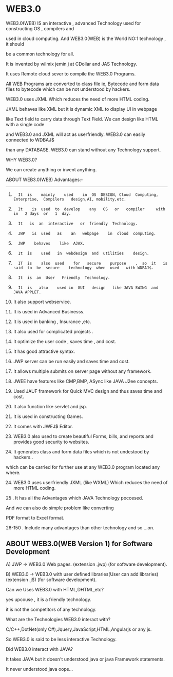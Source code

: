# WEB3.0
   

WEB3.0(WEB)  IS an interactive    ,  advanced    Technology  used   for  constructing   OS  , compilers and

used   in  cloud  computing. And  WEB3.0(WEB)  is  the  World  NO:1  technology , it should

be  a  common   technology for all.



It  is   invented   by    wilmix  jemin  j    at    CDollar  and   JAS  Technology.



It   uses   Remote   cloud  sever   to  compile    the   WEB3.0   Programs.

All   WEB Programs  are   converted   to  class file  ie,  Bytecode  and   form  data  files   to  bytecode  which   can  be   not  understood  by hackers.

WEB3.0   uses  JXML  Which  reduces  the   need  of  more  HTML  coding. 

JXML   behaves   like  XML    but  it  is     dynamic   XML   to    display    UI    in  webpage

like  Text   field    to  carry  data  through  Text  Field. We  can  design  like  HTML   with  a   single  code

and  WEB3.0  and  JXML   will  act   as  userfriendly.  WEB3.0  can    easily  connected  to  WDBAJ$ 

than  any  DATABASE. WEB3.0   can  stand   without  any   Technology   support.


WHY  WEB3.0?

We  can   create   anything   or   invent   anything.




 ABOUT   WEB3.0(WEB)  Advantages:-

-------------------------------------------------------------

 

1.       It  is    mainly    used    in  OS  DESIGN, Cloud  Computing, Enterprise,  Compilers   design,AI, mobility,etc.

2.       It    is  used  to  develop    any   OS   or   compiler     with  in   2 days  or   1  day.

3.       It   is  an  interactive   or  friendly  Technology.

4.       JWP   is  used   as    an   webpage    in  cloud  computing.  

5.       JWP    behaves    like  AJAX.

6.       It  is    used   in  webdesign  and  utilities    design.

7.       IT  is    also  used    for   secure    purpose    ,  so  it   is  said  to  be  secure    technology  when  used   with WDBAJ$.

8.       It  is  an  User   Friendly  Technology.

9.       It  is   also    used in  GUI   design   like JAVA SWING  and   JAVA APPLET.

10.   It  also    support   webservice.

11.   It  is   used    in  Advanced    Businesss.

12.   It  is   used  in  banking  ,  Insurance  ,etc.

13.   It  also  used     for    complicated    projects .

14.   It optimize  the user code   ,  saves  time    ,  and  cost.

15.   It  has  good  attractive    syntax.

16.   JWP  server  can  be  run  easily    and  saves    time  and  cost.

17.   It   allows    multiple  submits   on  server  page    without  any  framework.

18.   JWEE  have   features   like  CMP,BMP, ASync  like   JAVA  J2ee  concepts.

19.   Used  JAUF  framework   for  Quick   MVC design  and  thus  saves  time and  cost.

20.   It  also   function like  servlet   and  jsp.

21.   It is  used   in  constructing   Games.

22.   It  comes  with  JWEJ$   Editor.

22.  WEB3.0   also used   to  create  beautiful  Forms, bills,  and  reports and  provides   good  security  to  websites.

23.  It generates  class  and  form data files which  is  not  undestood  by  hackers..

which  can   be  carried   for   further  use  at any  WEB3.0  program  located  any where.

24. WEB3.0   uses  userfriendly   JXML  (like   WXML)  Which  reduces  the   need  of  more  HTML  coding. 

25  .  It   has    all  the    Advantages   which   JAVA  Technology    poccesed.

And    we  can  also  do   simple    problem   like  converting 

PDF   format    to Excel  format.

26-150 . Include   many  advantages  than  other  technology  and  so ...on.


ABOUT  WEB3.0(WEB  Version  1)  for  Software Development
---------------------------------------------------------

A) JWP -> WEB3.0  Web pages. (extension .jwp)  (for   software  development).

B) WEB3.0 -> WEB3.0  with  user  defined  libraries(User  can  add  libraries) (extension .j$)
(for   software  development).



Can we Uses   WEB3.0  with HTML,DHTML,etc?

yes  upcouse , it  is  a  friendly  technology.

it  is   not  the  competitors  of  any  technology.

What   are  the  Technologies  WEB3.0  interact   with?

C/C++,DotNet(only  C#),Jquery,JavaScript,HTML,Angularjs  or any  js.

So  WEB3.0  is  said  to  be less  interactive   Technology.

Did  WEB3.0  interact  with  JAVA?

It takes JAVA   but  it  doesn't  understood  java  or  java Framework  statements.

It  never   understood    java  oops...

